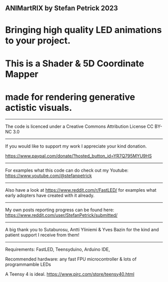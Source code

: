 ## ANIMartRIX by Stefan Petrick 2023

# Bringing high quality LED animations to your project.

# This is a Shader & 5D Coordinate Mapper 
# made for rendering generative actistic visuals.                                                      

-------------------------------------------------------------------------------------------

The code is licenced under a Creative Commons Attribution License CC BY-NC 3.0

-------------------------------------------------------------------------------------------

If you would like to support my work I appreciate your kind donation. 

https://www.paypal.com/donate/?hosted_button_id=YR7Q795MYU9HS

--------------------------------------------------------------------------------------------

For examples what this code can do check out my Youtube: https://www.youtube.com/@stefanpetrick

--------------------------------------------------------------------------------------------

Also have a look at https://www.reddit.com/r/FastLED/ for examples what early adopters have created with it already.

--------------------------------------------------------------------------------------------

My own posts reporting progress can be found here: https://www.reddit.com/user/StefanPetrick/submitted/

--------------------------------------------------------------------------------------------

A big thank you to Sutaburosu, Antti Yliniemi & Yves Bazin for the kind and patient support I receive from them!

--------------------------------------------------------------------------------------------

Requirements: FastLED, Teensyduino, Arduino IDE, 

Recommended hardware: any fast FPU microcontroller & lots of programmamble LEDs

A Teensy 4 is ideal. https://www.pjrc.com/store/teensy40.html





